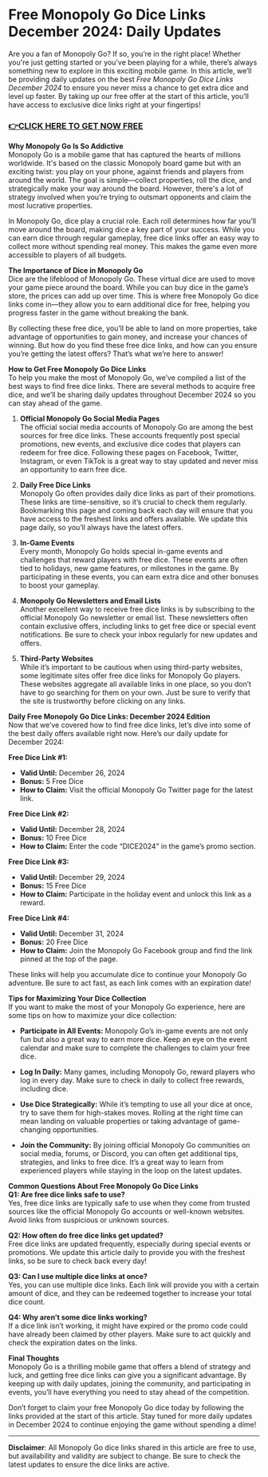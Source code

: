 # Free Monopoly Go Dice Links December 2024: Daily Updates

Are you a fan of Monopoly Go? If so, you’re in the right place! Whether you're just getting started or you've been playing for a while, there’s always something new to explore in this exciting mobile game. In this article, we’ll be providing daily updates on the best *Free Monopoly Go Dice Links December 2024* to ensure you never miss a chance to get extra dice and level up faster. By taking up our free offer at the start of this article, you’ll have access to exclusive dice links right at your fingertips!

### [👉CLICK HERE TO GET NOW FREE](https://freeforyou.xyz/monopoly/go/)

**Why Monopoly Go Is So Addictive**  
Monopoly Go is a mobile game that has captured the hearts of millions worldwide. It's based on the classic Monopoly board game but with an exciting twist: you play on your phone, against friends and players from around the world. The goal is simple—collect properties, roll the dice, and strategically make your way around the board. However, there's a lot of strategy involved when you’re trying to outsmart opponents and claim the most lucrative properties.

In Monopoly Go, dice play a crucial role. Each roll determines how far you’ll move around the board, making dice a key part of your success. While you can earn dice through regular gameplay, free dice links offer an easy way to collect more without spending real money. This makes the game even more accessible to players of all budgets.

**The Importance of Dice in Monopoly Go**  
Dice are the lifeblood of Monopoly Go. These virtual dice are used to move your game piece around the board. While you can buy dice in the game’s store, the prices can add up over time. This is where free Monopoly Go dice links come in—they allow you to earn additional dice for free, helping you progress faster in the game without breaking the bank.

By collecting these free dice, you’ll be able to land on more properties, take advantage of opportunities to gain money, and increase your chances of winning. But how do you find these free dice links, and how can you ensure you’re getting the latest offers? That’s what we’re here to answer!

**How to Get Free Monopoly Go Dice Links**  
To help you make the most of Monopoly Go, we’ve compiled a list of the best ways to find free dice links. There are several methods to acquire free dice, and we’ll be sharing daily updates throughout December 2024 so you can stay ahead of the game.

1. **Official Monopoly Go Social Media Pages**  
The official social media accounts of Monopoly Go are among the best sources for free dice links. These accounts frequently post special promotions, new events, and exclusive dice codes that players can redeem for free dice. Following these pages on Facebook, Twitter, Instagram, or even TikTok is a great way to stay updated and never miss an opportunity to earn free dice.

2. **Daily Free Dice Links**  
Monopoly Go often provides daily dice links as part of their promotions. These links are time-sensitive, so it’s crucial to check them regularly. Bookmarking this page and coming back each day will ensure that you have access to the freshest links and offers available. We update this page daily, so you’ll always have the latest offers.

3. **In-Game Events**  
Every month, Monopoly Go holds special in-game events and challenges that reward players with free dice. These events are often tied to holidays, new game features, or milestones in the game. By participating in these events, you can earn extra dice and other bonuses to boost your gameplay.

4. **Monopoly Go Newsletters and Email Lists**  
Another excellent way to receive free dice links is by subscribing to the official Monopoly Go newsletter or email list. These newsletters often contain exclusive offers, including links to get free dice or special event notifications. Be sure to check your inbox regularly for new updates and offers.

5. **Third-Party Websites**  
While it’s important to be cautious when using third-party websites, some legitimate sites offer free dice links for Monopoly Go players. These websites aggregate all available links in one place, so you don’t have to go searching for them on your own. Just be sure to verify that the site is trustworthy before clicking on any links.

**Daily Free Monopoly Go Dice Links: December 2024 Edition**  
Now that we’ve covered how to find free dice links, let’s dive into some of the best daily offers available right now. Here’s our daily update for December 2024:

**Free Dice Link #1:**
- **Valid Until:** December 26, 2024
- **Bonus:** 5 Free Dice  
- **How to Claim:** Visit the official Monopoly Go Twitter page for the latest link.

**Free Dice Link #2:**
- **Valid Until:** December 28, 2024
- **Bonus:** 10 Free Dice  
- **How to Claim:** Enter the code “DICE2024” in the game’s promo section.

**Free Dice Link #3:**
- **Valid Until:** December 29, 2024
- **Bonus:** 15 Free Dice  
- **How to Claim:** Participate in the holiday event and unlock this link as a reward.

**Free Dice Link #4:**
- **Valid Until:** December 31, 2024
- **Bonus:** 20 Free Dice  
- **How to Claim:** Join the Monopoly Go Facebook group and find the link pinned at the top of the page.

These links will help you accumulate dice to continue your Monopoly Go adventure. Be sure to act fast, as each link comes with an expiration date!

**Tips for Maximizing Your Dice Collection**  
If you want to make the most of your Monopoly Go experience, here are some tips on how to maximize your dice collection:

- **Participate in All Events:** Monopoly Go’s in-game events are not only fun but also a great way to earn more dice. Keep an eye on the event calendar and make sure to complete the challenges to claim your free dice.

- **Log In Daily:** Many games, including Monopoly Go, reward players who log in every day. Make sure to check in daily to collect free rewards, including dice.

- **Use Dice Strategically:** While it’s tempting to use all your dice at once, try to save them for high-stakes moves. Rolling at the right time can mean landing on valuable properties or taking advantage of game-changing opportunities.

- **Join the Community:** By joining official Monopoly Go communities on social media, forums, or Discord, you can often get additional tips, strategies, and links to free dice. It’s a great way to learn from experienced players while staying in the loop on the latest updates.

**Common Questions About Free Monopoly Go Dice Links**  
**Q1: Are free dice links safe to use?**  
Yes, free dice links are typically safe to use when they come from trusted sources like the official Monopoly Go accounts or well-known websites. Avoid links from suspicious or unknown sources.

**Q2: How often do free dice links get updated?**  
Free dice links are updated frequently, especially during special events or promotions. We update this article daily to provide you with the freshest links, so be sure to check back every day!

**Q3: Can I use multiple dice links at once?**  
Yes, you can use multiple dice links. Each link will provide you with a certain amount of dice, and they can be redeemed together to increase your total dice count.

**Q4: Why aren’t some dice links working?**  
If a dice link isn’t working, it might have expired or the promo code could have already been claimed by other players. Make sure to act quickly and check the expiration dates on the links.

**Final Thoughts**  
Monopoly Go is a thrilling mobile game that offers a blend of strategy and luck, and getting free dice links can give you a significant advantage. By keeping up with daily updates, joining the community, and participating in events, you’ll have everything you need to stay ahead of the competition.

Don’t forget to claim your free Monopoly Go dice today by following the links provided at the start of this article. Stay tuned for more daily updates in December 2024 to continue enjoying the game without spending a dime!

---

**Disclaimer**: All Monopoly Go dice links shared in this article are free to use, but availability and validity are subject to change. Be sure to check the latest updates to ensure the dice links are active.
